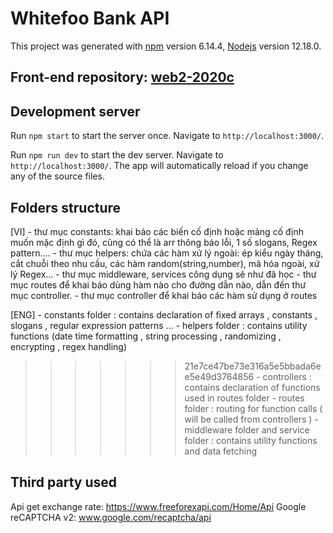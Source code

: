 
# Whitefoo Bank API

This project was generated with [npm](https://github.com/npm/cli) version 6.14.4, [Nodejs](https://github.com/nodejs/node) version 12.18.0.


## Front-end repository: [web2-2020c](https://github.com/ktt45678/web2-2020c)

## Development server

Run `npm start` to start the server once. Navigate to `http://localhost:3000/`.

Run `npm run dev` to start the dev server. Navigate to `http://localhost:3000/`. The app will automatically reload if you change any of the source files.

## Folders structure

[VI]
    - thư mục constants: khai báo các biến cố định hoặc mảng cố định muốn mặc định gì đó, cũng có thể là arr thông báo lỗi, 1 số slogans, Regex pattern....
    - thư mục helpers: chứa các hàm xử lý ngoài: ép kiểu ngày tháng, cắt chuỗi theo nhu cầu, các hàm random(string,number),
    mã hóa ngoài, xử lý Regex...
    - thư mục middleware, services công dụng sẽ như đã học
    - thư mục routes để khai báo dùng hàm nào cho đường dẫn nào, dẫn đến thư mục controller.
    - thư mục controller để khai báo các hàm sử dụng ở routes

[ENG]
    - constants folder : contains declaration of fixed arrays , constants , slogans , regular expression patterns ...
    - helpers folder : contains utility functions (date time formatting , string processing , randomizing , encrypting , regex handling)
>>>>>>> 21e7ce47be73e316a5e5bbada6ee5e49d3764856
    - controllers : contains declaration of functions used in routes folder
    - routes folder : routing for function calls ( will be called from controllers )
    - middleware folder and service folder : contains utility functions and data fetching
    
## Third party used
Api get exchange rate: https://www.freeforexapi.com/Home/Api
Google reCAPTCHA v2: www.google.com/recaptcha/api